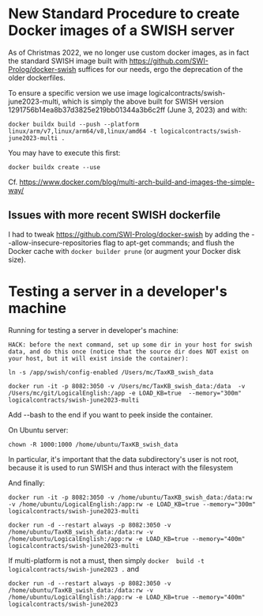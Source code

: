 # New Standard Procedure to create Docker images of a SWISH server

As of Christmas 2022, we no longer use custom docker images, as in fact the standard SWISH image built with https://github.com/SWI-Prolog/docker-swish  suffices for our needs, ergo the deprecation of the older dockerfiles.

To ensure a specific version we use image logicalcontracts/swish-june2023-multi, which is simply the above built for SWISH version 1291756b14ea8b37d3825e219bb01344a3b6c2ff (June 3, 2023) and with:

    docker buildx build --push --platform linux/arm/v7,linux/arm64/v8,linux/amd64 -t logicalcontracts/swish-june2023-multi .

You may have to execute this first:

    docker buildx create --use

Cf. https://www.docker.com/blog/multi-arch-build-and-images-the-simple-way/

## Issues with more recent SWISH dockerfile

I had to tweak https://github.com/SWI-Prolog/docker-swish by adding the --allow-insecure-repositories flag to apt-get commands; and flush the Docker cache with ```docker builder prune``` (or augment your Docker disk size).

# Testing a server in a developer's machine

Running for testing a server in developer's machine: 

    HACK: before the next command, set up some dir in your host for swish data, and do this once (notice that the source dir does NOT exist on your host, but it will exist inside the container):
    
    ln -s /app/swish/config-enabled /Users/mc/TaxKB_swish_data

    docker run -it -p 8082:3050 -v /Users/mc/TaxKB_swish_data:/data  -v /Users/mc/git/LogicalEnglish:/app -e LOAD_KB=true  --memory="300m" logicalcontracts/swish-june2023-multi

Add --bash to the end if you want to peek inside the container.

On Ubuntu server:

    chown -R 1000:1000 /home/ubuntu/TaxKB_swish_data

In  particular, it's important that the data subdirectory's user is not root, because it is used to run SWISH and thus interact with the filesystem

And finally:

    docker run -it -p 8082:3050 -v /home/ubuntu/TaxKB_swish_data:/data:rw -v /home/ubuntu/LogicalEnglish:/app:rw -e LOAD_KB=true --memory="300m"  logicalcontracts/swish-june2023-multi

    docker run -d --restart always -p 8082:3050 -v /home/ubuntu/TaxKB_swish_data:/data:rw -v /home/ubuntu/LogicalEnglish:/app:rw -e LOAD_KB=true --memory="400m"  logicalcontracts/swish-june2023-multi


If multi-platform is not a must, then simply ```docker  build -t logicalcontracts/swish-june2023 .``` and 

    docker run -d --restart always -p 8082:3050 -v /home/ubuntu/TaxKB_swish_data:/data:rw -v /home/ubuntu/LogicalEnglish:/app:rw -e LOAD_KB=true --memory="400m"  logicalcontracts/swish-june2023
